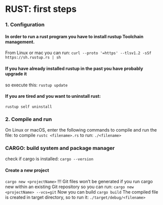 # RUST: first steps
### 1. Configuration
#### In order to run a rust program you have to install rustup Toolchain management.
From Linux or mac you can run:
```curl --proto '=https' --tlsv1.2 -sSf https://sh.rustup.rs | sh```
#### If you have already installed rustup in the past you have probably upgrade it
so execute this:
```rustup update```
#### If you are tired and you want to uninstall rust:
```rustup self uninstall```

### 2. Compile and run
On Linux or macOS, enter the following commands to compile and run the file:
to compile
```rustc <filename>.rs```
to run:
```./<filename>```

### CARGO: build system and package manager
check if cargo is installed:
```cargo --version```
#### Create a new project
```cargo new <projectName>```
!!! Git files won’t be generated if you run cargo new within an existing Git repository so you can run:
```cargo new <projectName> --vcs=git```
Now you can build
```cargo build```
The compiled file is created in target directory, so to run it:
```./target/debug/<filename>```